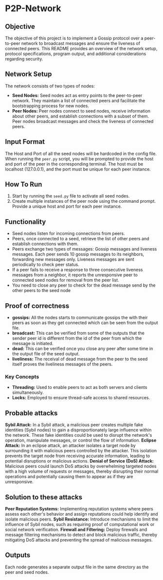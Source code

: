 # P2P-Network

## Objective
The objective of this project is to implement a Gossip protocol over a peer-to-peer network to broadcast messages and ensure the liveness of connected peers. This README provides an overview of the network setup, protocol specifications, program output, and additional considerations regarding security.

## Network Setup
The network consists of two types of nodes:

- **Seed Nodes:** Seed nodes act as entry points to the peer-to-peer network. They maintain a list of connected peers and facilitate the bootstrapping process for new nodes.
- **Peer Nodes:** Peer nodes connect to seed nodes, receive information about other peers, and establish connections with a subset of them. Peer nodes broadcast messages and check the liveness of connected peers.

## Input Format
The Host and Port of all the seed nodes will be hardcoded in the config file. When running the `peer.py` script, you will be prompted to provide the host and port of the peer in the corresponding terminal. The host must be localhost (127.0.0.1), and the port must be unique for each peer instance.

## How To Run
1. Start by running the `seed.py` file to activate all seed nodes.
2. Create multiple instances of the peer node using the command prompt. Provide a unique host and port for each peer instance.

## Functionality
- Seed nodes listen for incoming connections from peers.
- Peers, once connected to a seed, retrieve the list of other peers and establish connections with them.
- Peers exchange two types of messages: Gossip messages and liveness messages. Each peer sends 10 gossip messages to its neighbors, forwarding new messages only. Liveness messages are sent periodically to check peer status.
- If a peer fails to receive a response to three consecutive liveness messages from a neighbor, it reports the unresponsive peer to connected seed nodes for removal from the peer list.
- You need to close any peer to check for the dead message send by the other peers to the seed node

## Proof of correctness
- **gossips:** All the nodes starts to communicate gossips the with their peers as soon as they get connected which can be seen from the output file.
- **broadcast:** This can be verified from some of the outputs that the sender peer id is different from the id of the peer from which the message is initiated.
- **dead:** This can be verified once you close any peer after some time in the output file of the seed output.
- **liveliness:** The receival of dead message from the peer to the seed itself proves the liveliness messages of the peers. 

### Key Concepts
- **Threading:** Used to enable peers to act as both servers and clients simultaneously.
- **Locks:** Employed to ensure thread-safe access to shared resources.

## Probable attacks
**Sybil Attack:** In a Sybil attack, a malicious peer creates multiple fake identities (Sybil nodes) to gain a disproportionately large influence within the network. These fake identities could be used to disrupt the network's operation, manipulate messages, or control the flow of information.
**Eclipse Attack:** In an eclipse attack, an attacker isolates a target node by surrounding it with malicious peers controlled by the attacker. This isolation prevents the target node from receiving accurate information, leading to potential disruptions or malicious actions.
**Denial of Service (DoS) Attack:** Malicious peers could launch DoS attacks by overwhelming targeted nodes with a high volume of requests or messages, thereby disrupting their normal operations and potentially causing them to appear as if they are unresponsive.

## Solution to these attacks
**Peer Reputation Systems:** Implementing reputation systems where peers assess each other's behavior and assign reputations could help identify and isolate malicious peers.
**Sybil Resistance:** Introduce mechanisms to limit the influence of Sybil nodes, such as requiring proof of computational work or social network verification.
**Firewall and Filtering:** Deploy firewalls and message filtering mechanisms to detect and block malicious traffic, thereby mitigating DoS attacks and preventing the spread of malicious messages.

## Outputs
Each node generates a separate output file in the same directory as the peer and seed nodes.

